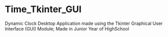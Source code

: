 # Time_Tkinter_GUI

Dynamic Clock Desktop Application made using the Tkinter Graphical User Interface (GUI) Module; Made in Junior Year of HighSchool
